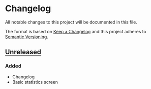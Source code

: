 # Changelog
All notable changes to this project will be documented in this file.

The format is based on [Keep a Changelog](http://keepachangelog.com/en/1.0.0/)
and this project adheres to [Semantic Versioning](http://semver.org/spec/v2.0.0.html).

## [Unreleased]
### Added
- Changelog
- Basic statistics screen

[Unreleased]: https://github.com/andburn/hdt-plugin-endgame/compare/v1.0.0...HEAD
